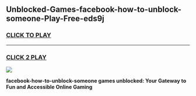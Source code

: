 
## Unblocked-Games-facebook-how-to-unblock-someone-Play-Free-eds9j
<h3>
<a href="https://premium76.site?title=facebook-how-to-unblock-someone&ref=20M">CLICK TO PLAY</a></h3>
<hr>

<h3>
<a href="https://premium76.site?title=facebook-how-to-unblock-someone&ref=20M">CLICK 2 PLAY</a>
  
</h3>

<a href="https://premium76.site?title=facebook-how-to-unblock-someone&ref=19M"><img src="https://clearcache.store/games.png"></a>


**facebook-how-to-unblock-someone games unblocked: Your Gateway to Fun and Accessible Online Gaming**
